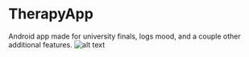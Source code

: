 # TherapyApp
 Android app made for university finals, logs mood, and a couple other additional features.
![alt text]([http://url/to/img.png](https://sun9-62.userapi.com/impg/LpcxVCCgJIR6ZcV3wnO2HSHlcWQVp8w1qSGWqg/IJZRywTM8Fk.jpg?size=391x801&quality=96&sign=2d3b53d8de8531a9d548e23ee0ca2d3f&type=album)https://sun9-62.userapi.com/impg/LpcxVCCgJIR6ZcV3wnO2HSHlcWQVp8w1qSGWqg/IJZRywTM8Fk.jpg?size=391x801&quality=96&sign=2d3b53d8de8531a9d548e23ee0ca2d3f&type=album)
